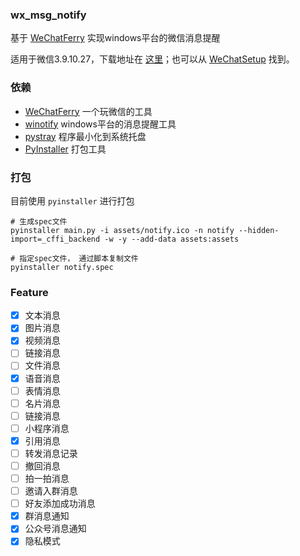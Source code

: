 ### wx_msg_notify

基于 [WeChatFerry](https://github.com/lich0821/WeChatFerry) 实现windows平台的微信消息提醒

适用于微信3.9.10.27，下载地址在 [这里](https://github.com/lich0821/WeChatFerry/releases/latest)；也可以从 [WeChatSetup](https://gitee.com/lch0821/WeChatSetup) 找到。


### 依赖

- [WeChatFerry](https://github.com/lich0821/WeChatFerry)  一个玩微信的工具
- [winotify](https://github.com/versa-syahptr/winotify)  windows平台的消息提醒工具
- [pystray](https://pypi.org/project/pystray/)  程序最小化到系统托盘
- [PyInstaller](https://www.pyinstaller.org/)  打包工具


### 打包

目前使用 `pyinstaller` 进行打包


```shell
# 生成spec文件
pyinstaller main.py -i assets/notify.ico -n notify --hidden-import=_cffi_backend -w -y --add-data assets:assets

# 指定spec文件， 通过脚本复制文件
pyinstaller notify.spec
```


### Feature

- [x] 文本消息
- [x] 图片消息
- [x] 视频消息
- [ ] 链接消息
- [ ] 文件消息
- [x] 语音消息
- [ ] 表情消息
- [ ] 名片消息
- [ ] 链接消息
- [ ] 小程序消息
- [x] 引用消息
- [ ] 转发消息记录
- [ ] 撤回消息
- [ ] 拍一拍消息
- [ ] 邀请入群消息
- [ ] 好友添加成功消息
- [x] 群消息通知
- [x] 公众号消息通知
- [x] 隐私模式
